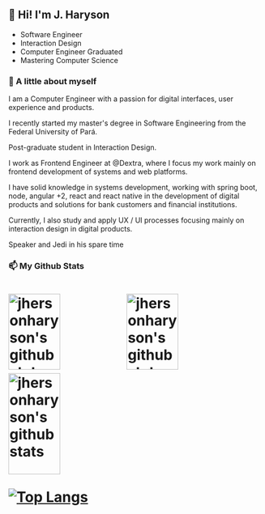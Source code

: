 

<h2>🔭 Hi! I'm J. Haryson</h1>
<ul>
  <li>Software Engineer</li>
  <li>Interaction Design</li>
  <li>Computer Engineer Graduated</li>
  <li>Mastering Computer Science</li>
</ul>
<h3>💬 A little about myself</h3>
<p>I am a Computer Engineer with a passion for digital interfaces, user experience and products.</p>

<p>I recently started my master's degree in Software Engineering from the Federal University of Pará.</p>

<p>Post-graduate student in Interaction Design.</p>

<p>I work as Frontend Engineer at @Dextra, where I focus my work mainly on frontend development of systems and web platforms.</p>

<p>I have solid knowledge in systems development, working with spring boot, node, angular +2, react and react native in the development of digital products and solutions for bank customers and financial institutions.</p>

<p>Currently, I also study and apply UX / UI processes focusing mainly on interaction design in digital products.</p>

<p>Speaker and Jedi in his spare time</p>

<h3>📫 My Github Stats</h3>
<h1>
  <img alt="jhersonharyson's github stats" width="45%" height="150" src="https://github-readme-stats.vercel.app/api?username=jhersonharyson&show_icons=true&theme=dark" />
  <img alt="jhersonharyson's github stats" width="45%" height="150" src="https://github-readme-stats.vercel.app/api/top-langs/?username=jhersonharyson&layout=compact&theme=dark" />
  
  <img alt="jhersonharyson's github stats" width="45%" height="200" src="https://github-readme-stats.vercel.app/api/top-langs/?username=jhersonharyson&hide_progress=false" />
  
  
  [![Top Langs](https://github-readme-stats.vercel.app/api/top-langs/?username=anuraghazra&hide_progress=true)](https://github.com/anuraghazra/github-readme-stats)
  
</h1>
<!--
**jhersonharyson/jhersonharyson** is a ✨ _special_ ✨ repository because its `README.md` (this file) appears on your GitHub profile.

Here are some ideas to get you started:

- 🔭 I’m currently working on ...
- 🌱 I’m currently learning ...
- 👯 I’m looking to collaborate on ...
- 🤔 I’m looking for help with ...
- 💬 Ask me about ...
- 📫 How to reach me: ...
- 😄 Pronouns: ...
- ⚡ Fun fact: ...
-->

